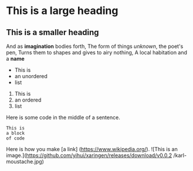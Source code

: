 # This is a large heading

## This is a smaller heading

And as **imagination** bodies forth,
The form of things *unknown*, the poet's pen,
Turns them to shapes and gives to airy nothing,
A local habitation and a **name**

- This is 
- an unordered
- list

1. This is 
2. an ordered 
3. list

Here is some code in the middle of a sentence.

```
This is 
a block
of code
```

Here is how you make [a link] (https://www.wikipedia.org/).
![This is an image.](https://github.com/yihui/xaringen/releases/download/v0.0.2
 /karl-moustache.jpg)


